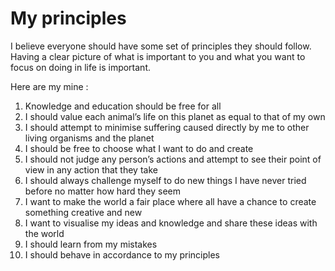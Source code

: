 # My principles
I believe everyone should have some set of principles they should follow. Having a clear picture of what is important to you and what you want to focus on doing in life is important.

Here are my mine :

1. Knowledge and education should be free for all
2. I should value each animal’s life on this planet as equal to that of my own
3. I should attempt to minimise suffering caused directly by me to other living organisms and the planet
4. I should be free to choose what I want to do and create
5. I should not judge any person’s actions and attempt to see their point of view in any action that they take
6. I should always challenge myself to do new things I have never tried before no matter how hard they seem
7. I want to make the world a fair place where all have a chance to create something creative and new
8. I want to visualise my ideas and knowledge and share these ideas with the world
9. I should learn from my mistakes
10. I should behave in accordance to my principles